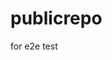 # publicrepo
for e2e test


















































































































































































































































































































































































































































































































